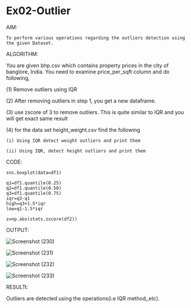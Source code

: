 # Ex02-Outlier

AIM:

    To perform various operations regarding the outliers detection using the given Dataset.
 
ALGORITHM:

You are given bhp.csv which contains property prices in the city of banglore, India. You need to examine price_per_sqft column and do following,

(1) Remove outliers using IQR 

(2) After removing outliers in step 1, you get a new dataframe.

(3) use zscore of 3 to remove outliers. This is quite similar to IQR and you will get exact same result

(4) for the data set height_weight.csv find the following

    (i) Using IQR detect weight outliers and print them

    (ii) Using IQR, detect height outliers and print them
    
    
    
CODE:

```
sns.boxplot(data=df1)

q1=df1.quantile(0.25)
q2=df1.quantile(0.50)
q3=df1.quantile(0.75)
iqr=q3-q1
high=q3+1.5*iqr
low=q1-1.5*iqr

z=np.abs(stats.zscore(df2))
```



OUTPUT:

![Screenshot (230)](https://user-images.githubusercontent.com/119657657/227710110-60b45428-b539-4b54-bd2e-6dc58ef8ff10.png)

![Screenshot (231)](https://user-images.githubusercontent.com/119657657/227710123-3578528f-bfe4-4d5b-b4f5-b5565ed9e8e5.png)

![Screenshot (232)](https://user-images.githubusercontent.com/119657657/227710137-a2fd02f6-5d7b-44cd-8c9f-3ba1c22bb9f6.png)

![Screenshot (233)](https://user-images.githubusercontent.com/119657657/227710146-642b1ced-a25e-4919-824d-1686fffe71a7.png)


RESULTt:

Outliers are detected using the operations(i.e IQR method,,etc). 
